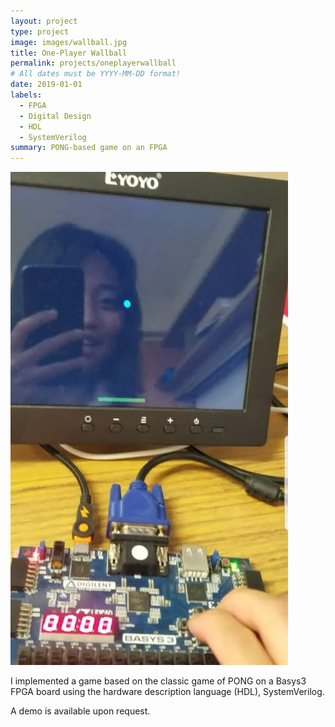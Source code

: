 ```yaml
---
layout: project
type: project
image: images/wallball.jpg
title: One-Player Wallball 
permalink: projects/oneplayerwallball
# All dates must be YYYY-MM-DD format!
date: 2019-01-01
labels:
  - FPGA
  - Digital Design
  - HDL
  - SystemVerilog
summary: PONG-based game on an FPGA
---
```


<img class="ui medium right floated rounded image" src="../images/wallball.jpg">

I implemented a game based on the classic game of PONG on a Basys3 FPGA board using the hardware description language (HDL), SystemVerilog.

A demo is available upon request.
